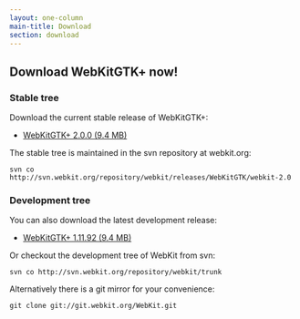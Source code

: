 ```yaml
---
layout: one-column
main-title: Download
section: download
---
```


## Download WebKitGTK+ now! ##

### Stable tree ###

Download the current stable release of WebKitGTK+:

* [WebKitGTK+ 2.0.0 (9.4 MB)](releases/webkitgtk-2.0.0.tar.xz)

The stable tree is maintained in the svn repository at webkit.org:

    svn co http://svn.webkit.org/repository/webkit/releases/WebKitGTK/webkit-2.0


### Development tree ###

You can also download the latest development release:

* [WebKitGTK+ 1.11.92 (9.4 MB)](releases/webkitgtk-1.11.92.tar.xz)

Or checkout the development tree of WebKit from svn:

    svn co http://svn.webkit.org/repository/webkit/trunk

Alternatively there is a git mirror for your convenience:

    git clone git://git.webkit.org/WebKit.git
